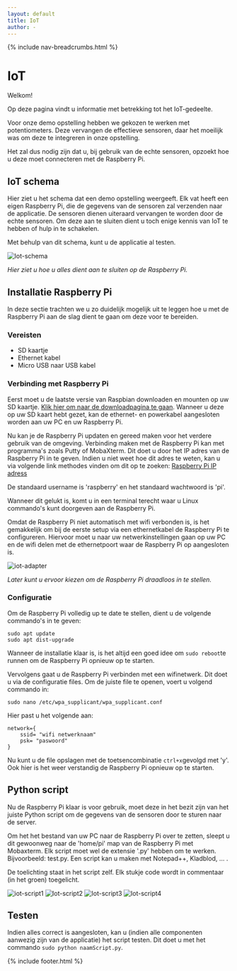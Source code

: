 ```yaml
---
layout: default
title: IoT
author: -
---
```


{% include nav-breadcrumbs.html %}


# IoT

Welkom!

Op deze pagina vindt u informatie met betrekking tot het IoT-gedeelte.

Voor onze demo opstelling hebben we gekozen te werken met potentiometers. Deze vervangen de effectieve sensoren, daar het moeilijk was om deze te integreren in onze opstelling. 

Het zal dus nodig zijn dat u, bij gebruik van de echte sensoren, opzoekt hoe u deze moet connecteren met de Raspberry Pi.

## IoT schema

Hier ziet u het schema dat een demo opstelling weergeeft. Elk vat heeft een eigen Raspberry Pi, die de gegevens van de sensoren zal verzenden naar de applicatie. De sensoren dienen uiteraard vervangen te worden door de echte sensoren. Om deze aan te sluiten dient u toch enige kennis van IoT te hebben of hulp in te schakelen.

Met behulp van dit schema, kunt u de applicatie al testen.

![Iot-schema](/{{site.RepoName}}/media/iot/iot-schema.jpg)

_Hier ziet u hoe u alles dient aan te sluiten op de Raspberry Pi._

## Installatie Raspberry Pi

In deze sectie trachten we u zo duidelijk mogelijk uit te leggen hoe u met de Raspberry Pi aan de slag dient te gaan om deze voor te bereiden.

### Vereisten

* SD kaartje
* Ethernet kabel
* Micro USB naar USB kabel

### Verbinding met Raspberry Pi

Eerst moet u de laatste versie van Raspbian downloaden en mounten op uw SD kaartje. 
[Klik hier om naar de downloadpagina te gaan](https://www.raspberry.org/downloads/raspbian).
Wanneer u deze op uw SD kaart hebt gezet, kan de ethernet- en powerkabel aangesloten worden aan uw PC en uw Raspberry Pi.

Nu kan je de Raspberry Pi updaten en gereed maken voor het verdere gebruik van de omgeving. Verbinding maken met de Raspberry Pi kan met programma's zoals Putty of MobaXterm. Dit doet u door het IP adres van de Raspberry Pi in te geven. 
Indien u niet weet hoe dit adres te weten, kan u via volgende link methodes vinden om dit op te zoeken:
[Raspberry Pi IP adress ](https://www.raspberrypi.org/documentation/remote-access/ip-address.md)

De standaard username is 'raspberry' en het standaard wachtwoord is 'pi'. 

Wanneer dit gelukt is, komt u in een terminal terecht waar u Linux commando's kunt doorgeven aan de Raspberry Pi.

Omdat de Raspberry Pi niet automatisch met wifi verbonden is, is het gemakkelijk om bij de eerste setup via een ethernetkabel de Raspberry Pi te configureren. Hiervoor moet u naar uw netwerkinstellingen gaan op uw PC en de wifi delen met de ethernetpoort waar de Raspberry Pi op aangesloten is.

![iot-adapter](/{{site.RepoName}}/media/iot/iot-adapter2.png)

_Later kunt u ervoor kiezen om de Raspberry Pi draadloos in te stellen._

### Configuratie 

Om de Raspberry Pi volledig up te date te stellen, dient u de volgende commando's in te geven:

```
sudo apt update
sudo apt dist-upgrade
```
Wanneer de installatie klaar is, is het altijd een goed idee om ```sudo reboot```te runnen om de Raspberry Pi opnieuw op te starten.

Vervolgens gaat u de Raspberry Pi verbinden met een wifinetwerk. Dit doet u via de configuratie files. Om de juiste file te openen, voert u volgend commando in:
```
sudo nano /etc/wpa_supplicant/wpa_supplicant.conf
```
Hier past u het volgende aan:
```
network={
    ssid= "wifi netwerknaam"
    psk= "paswoord"
}
```
Nu kunt u de file opslagen met de toetsencombinatie ```ctrl+x```gevolgd met 'y'. Ook hier is het weer verstandig de Raspberry Pi opnieuw op te starten.

## Python script

Nu de Raspberry Pi klaar is voor gebruik, moet deze in het bezit zijn van het juiste Python script om de gegevens van de sensoren door te sturen naar de server. 

Om het het bestand van uw PC naar de Raspberry Pi over te zetten, sleept u dit gewoonweg naar de 'home/pi' map van de Raspberry Pi met Mobaxterm.
Elk script moet wel de extensie '.py' hebben om te werken. Bijvoorbeeld: test.py. Een script kan u maken met Notepad++, Kladblod, ... . 

De toelichting staat in het script zelf. Elk stukje code wordt in commentaar (in het groen) toegelicht.

![iot-script1](/{{site.RepoName}}/media/iot/iot-script1.JPG)
![Iot-script2](/{{site.RepoName}}/media/iot/iot-script2.JPG)
![Iot-script3](/{{site.RepoName}}/media/iot/iot-script3.JPG)
![Iot-script4](/{{site.RepoName}}/media/iot/iot-script4.JPG)

## Testen

Indien alles correct is aangesloten, kan u (indien alle componenten aanwezig zijn van de applicatie) het script testen.
Dit doet u met het commando ```sudo python naamScript.py```.



{% include footer.html %}

